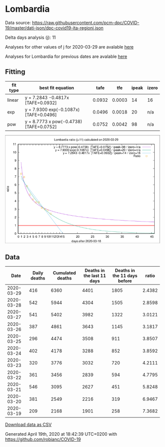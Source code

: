 # Lombardia

Data source: https://raw.githubusercontent.com/pcm-dpc/COVID-19/master/dati-json/dpc-covid19-ita-regioni.json

Delta days analysis (j): 11

Analyses for other values of j for 2020-03-29 are avalable [here](../2020-03-29/README.md)

Analyses for Lombardia for previous dates are avalable [here](../README.md)

## Fitting 
|fit type|best fit equation|tafe|tfe|ipeak|izero|
|-------|-----|--------|------|---|---|
|linear|y = 7.2843 -0.4817x  [TAFE=0.0932]|0.0932|0.0003|14|16|
|exp|y = 7.9300 exp(-0.1087x)  [TAFE=0.0496]|0.0496|0.0018|20|n/a|
|pow|y = 8.7773 x pow(-0.4738)  [TAFE=0.0752]|0.0752|0.0042|98|n/a|

![Plot](COVID-19_lombardia_j11_2020-03-29.png)

## Data
|Date|Daily deaths|Cumulated deaths|Deaths in the last 11 days|Deaths in the 11 days before|ratio|
|----|----------|-----------|-------|--------------------|-----|
|2020-03-29|416|6360|4401|1805|2.4382|
|2020-03-28|542|5944|4304|1505|2.8598|
|2020-03-27|541|5402|3982|1322|3.0121|
|2020-03-26|387|4861|3643|1145|3.1817|
|2020-03-25|296|4474|3508|911|3.8507|
|2020-03-24|402|4178|3288|852|3.8592|
|2020-03-23|320|3776|3032|720|4.2111|
|2020-03-22|361|3456|2839|594|4.7795|
|2020-03-21|546|3095|2627|451|5.8248|
|2020-03-20|381|2549|2216|319|6.9467|
|2020-03-19|209|2168|1901|258|7.3682|

[Download data as CSV](COVID-19_lombardia_j11_2020-03-29.csv)

Generated April 19th, 2020 at 18:42:39 UTC+0200 with https://github.com/robianc/COVID-19
